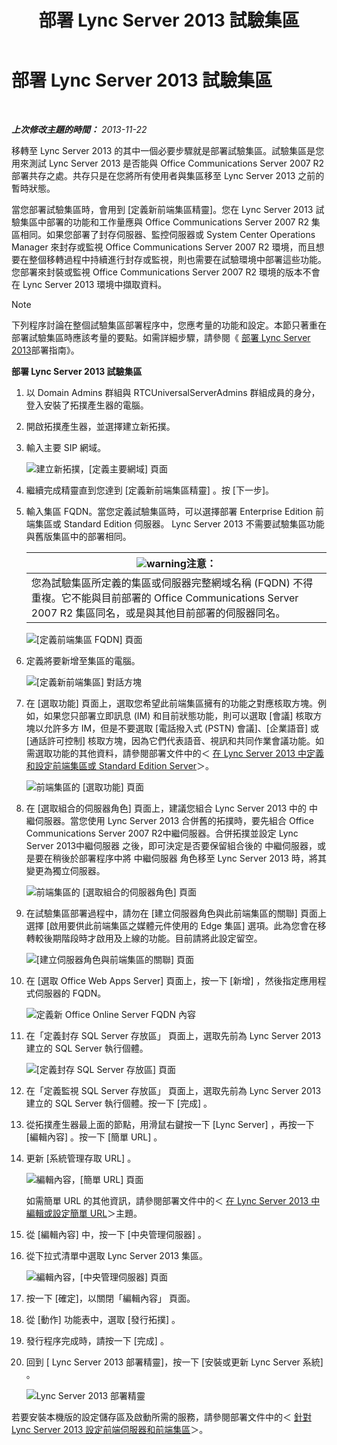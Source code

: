 ﻿---
title: 部署 Lync Server 2013 試驗集區
TOCTitle: 部署 Lync Server 2013 試驗集區
ms:assetid: 19c27053-8b21-401f-ad91-75c2dd355e91
ms:mtpsurl: https://technet.microsoft.com/zh-tw/library/JJ204718(v=OCS.15)
ms:contentKeyID: 49290240
ms.date: 08/10/2015
mtps_version: v=OCS.15
ms.translationtype: HT
---

# 部署 Lync Server 2013 試驗集區

 

_**上次修改主題的時間：** 2013-11-22_

移轉至 Lync Server 2013 的其中一個必要步驟就是部署試驗集區。試驗集區是您用來測試 Lync Server 2013 是否能與 Office Communications Server 2007 R2 部署共存之處。共存只是在您將所有使用者與集區移至 Lync Server 2013 之前的暫時狀態。

當您部署試驗集區時，會用到 \[定義新前端集區精靈\]。您在 Lync Server 2013 試驗集區中部署的功能和工作量應與 Office Communications Server 2007 R2 集區相同。如果您部署了封存伺服器、監控伺服器或 System Center Operations Manager 來封存或監視 Office Communications Server 2007 R2 環境，而且想要在整個移轉過程中持續進行封存或監視，則也需要在試驗環境中部署這些功能。您部署來封裝或監視 Office Communications Server 2007 R2 環境的版本不會在 Lync Server 2013 環境中擷取資料。

> [!NOTE]  
> 下列程序討論在整個試驗集區部署程序中，您應考量的功能和設定。本節只著重在部署試驗集區時應該考量的要點。如需詳細步驟，請參閱《 <a href="lync-server-2013-deploying-lync-server.md">部署 Lync Server 2013</a>部署指南》。



**部署 Lync Server 2013 試驗集區**

1.  以 Domain Admins 群組與 RTCUniversalServerAdmins 群組成員的身分，登入安裝了拓撲產生器的電腦。

2.  開啟拓撲產生器，並選擇建立新拓撲。

3.  輸入主要 SIP 網域。
    
    ![建立新拓撲，\[定義主要網域\] 頁面](images/JJ204718.68775d87-f32c-494a-8386-6d4c81e81284(OCS.15).jpg "建立新拓撲，[定義主要網域] 頁面")

4.  繼續完成精靈直到您達到 \[定義新前端集區精靈\] 。按 \[下一步\]。

5.  輸入集區 FQDN。當您定義試驗集區時，可以選擇部署 Enterprise Edition 前端集區或 Standard Edition 伺服器。 Lync Server 2013 不需要試驗集區功能與舊版集區中的部署相同。
    
    <table>
    <thead>
    <tr class="header">
    <th><img src="images/Hh202161.warning(OCS.15).gif" title="warning" alt="warning" />注意：</th>
    </tr>
    </thead>
    <tbody>
    <tr class="odd">
    <td>您為試驗集區所定義的集區或伺服器完整網域名稱 (FQDN) 不得重複。它不能與目前部署的 Office Communications Server 2007 R2 集區同名，或是與其他目前部署的伺服器同名。</td>
    </tr>
    </tbody>
    </table>
    
    ![\[定義前端集區 FQDN\] 頁面](images/JJ204718.5ff4336c-13fa-47cc-899b-066f267eb3f0(OCS.15).jpg "[定義前端集區 FQDN] 頁面")

6.  定義將要新增至集區的電腦。
    
    ![\[定義新前端集區\] 對話方塊](images/JJ204718.374f0ed4-988b-465f-9861-8d1db401e76f(OCS.15).jpg "[定義新前端集區] 對話方塊")

7.  在 \[選取功能\] 頁面上，選取您希望此前端集區擁有的功能之對應核取方塊。例如，如果您只部署立即訊息 (IM) 和目前狀態功能，則可以選取 \[會議\] 核取方塊以允許多方 IM，但是不要選取 \[電話撥入式 (PSTN) 會議\]、\[企業語音\] 或 \[通話許可控制\] 核取方塊，因為它們代表語音、視訊和共同作業會議功能。如需選取功能的其他資料，請參閱部署文件中的＜ [在 Lync Server 2013 中定義和設定前端集區或 Standard Edition Server](lync-server-2013-define-and-configure-a-front-end-pool-or-standard-edition-server.md)＞。
    
    ![前端集區的 \[選取功能\] 頁面](images/JJ205144.5c3f3ff9-6e17-4d66-9b13-3bd55b38246b(OCS.15).jpg "前端集區的 [選取功能] 頁面")

8.  在 \[選取組合的伺服器角色\] 頁面上，建議您組合 Lync Server 2013 中的 中繼伺服器。當您使用 Lync Server 2013 合併舊的拓撲時，要先組合 Office Communications Server 2007 R2中繼伺服器。合併拓撲並設定 Lync Server 2013中繼伺服器 之後，即可決定是否要保留組合後的 中繼伺服器，或是要在稍後於部署程序中將 中繼伺服器 角色移至 Lync Server 2013 時，將其變更為獨立伺服器。
    
    ![前端集區的 \[選取組合的伺服器角色\] 頁面](images/JJ205144.e00b7eba-010b-44ed-b0a6-6ab3e534fb8c(OCS.15).jpg "前端集區的 [選取組合的伺服器角色] 頁面")

9.  在試驗集區部署過程中，請勿在 \[建立伺服器角色與此前端集區的關聯\] 頁面上選擇 \[啟用要供此前端集區之媒體元件使用的 Edge 集區\] 選項。此為您會在移轉較後期階段時才啟用及上線的功能。目前請將此設定留空。
    
    ![\[建立伺服器角色與前端集區的關聯\] 頁面](images/JJ205144.2d95a798-ad76-4dad-9392-ce41f4d938d1(OCS.15).jpg "[建立伺服器角色與前端集區的關聯] 頁面")

10. 在 \[選取 Office Web Apps Server\] 頁面上，按一下 \[新增\] ，然後指定應用程式伺服器的 FQDN。
    
    ![定義新 Office Online Server FQDN 內容](images/JJ205144.25c6b455-f1b8-4326-a569-6e338153d398(OCS.15).jpg "定義新 Office Online Server FQDN 內容")

11. 在「定義封存 SQL Server 存放區」 頁面上，選取先前為 Lync Server 2013 建立的 SQL Server 執行個體。
    
    ![\[定義封存 SQL Server 存放區\] 頁面](images/JJ205144.0f76f1dc-d0d7-42a0-aea3-400b8e1f35cd(OCS.15).jpg "[定義封存 SQL Server 存放區] 頁面")

12. 在「定義監視 SQL Server 存放區」 頁面上，選取先前為 Lync Server 2013 建立的 SQL Server 執行個體。按一下 \[完成\] 。

13. 從拓撲產生器最上面的節點，用滑鼠右鍵按一下 \[Lync Server\] ，再按一下 \[編輯內容\] 。按一下 \[簡單 URL\] 。

14. 更新 \[系統管理存取 URL\] 。
    
    ![編輯內容，\[簡單 URL\] 頁面](images/JJ204718.ef596dd2-1983-47e0-b342-4fc7a0e36380(OCS.15).jpg "編輯內容，[簡單 URL] 頁面")
    
    如需簡單 URL 的其他資訊，請參閱部署文件中的＜ [在 Lync Server 2013 中編輯或設定簡單 URL](lync-server-2013-edit-or-configure-simple-urls.md)＞主題。

15. 從 \[編輯內容\] 中，按一下 \[中央管理伺服器\] 。

16. 從下拉式清單中選取 Lync Server 2013 集區。
    
    ![編輯內容，\[中央管理伺服器\] 頁面](images/JJ204718.211955fc-85f2-462d-8709-e6ea67092e89(OCS.15).jpg "編輯內容，[中央管理伺服器] 頁面")

17. 按一下 \[確定\]，以關閉「編輯內容」 頁面。

18. 從 \[動作\] 功能表中，選取 \[發行拓撲\] 。

19. 發行程序完成時，請按一下 \[完成\] 。

20. 回到 \[ Lync Server 2013 部署精靈\]，按一下 \[安裝或更新 Lync Server 系統\] 。
    
    ![Lync Server 2013 部署精靈](images/JJ204718.fb05adef-ad29-4905-9090-d409261b0e48(OCS.15).jpg "Lync Server 2013 部署精靈")

若要安裝本機版的設定儲存區及啟動所需的服務，請參閱部署文件中的＜ [針對 Lync Server 2013 設定前端伺服器和前端集區](lync-server-2013-setting-up-front-end-servers-and-front-end-pools.md)＞。


